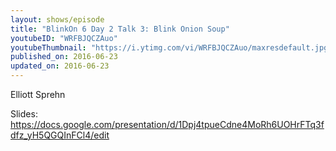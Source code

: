```yaml
---
layout: shows/episode
title: "BlinkOn 6 Day 2 Talk 3: Blink Onion Soup"
youtubeID: "WRFBJQCZAuo"
youtubeThumbnail: "https://i.ytimg.com/vi/WRFBJQCZAuo/maxresdefault.jpg"
published_on: 2016-06-23
updated_on: 2016-06-23
---
```


Elliott Sprehn

Slides: https://docs.google.com/presentation/d/1Dpj4tpueCdne4MoRh6UOHrFTq3fdfz_yH5QGQInFCl4/edit
